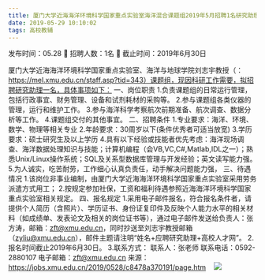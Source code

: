 ```yaml
---
title: 厦门大学近海海洋环境科学国家重点实验室海洋混合课题组2019年5月招聘1名研究助理启事
date: 2019-05-29 10:10:02
tags: 高校教辅
---
```

发布时间：05.28   🌟   招聘人数：1名   🌈   截止时间：2019年6月30日
<!-- more -->
厦门大学近海海洋环境科学国家重点实验室、海洋与地球学院刘志宇教授（：https://mel.xmu.edu.cn/staff.asp?tid=343）课题组，现因科研工作需要，拟招聘研究助理一名，具体事项如下：
一、岗位职责
1.负责课题组的日常运行管理，包括行政事宜、财务管理、设备和试剂耗材的采购等。
2.参与课题组各类仪器的管理，运行和维护工作。
3.参与海洋科学考察航次前期准备、航次调查、数据分析等工作。
4.课题组交付的其他事宜。
二、招聘条件
1.专业要求：海洋、环境、数学、物理等相关专业
2.年龄要求：30周岁以下(条件优秀者可适当放宽)
3.学历要求：硕士研究生及以上学历
4.具有以下经验或技能者优先考虑：海洋现场调查、海洋数据处理知识与技能；计算机编程（会VB,VC,C#,Matlab,IDL之一）；熟悉Unix/Linux操作系统；SQL及关系型数据库管理与开发经验；英文读写能力强。
5.为人诚实，吃苦耐劳，工作细心认真负责任，动手解决问题能力强，
三、待遇情况
1.该岗位非事业编制，由厦门大学近海海洋环境科学国家重点实验室采用劳务派遣方式用工；
2.按规定参加社保，工资和福利待遇参照近海海洋环境科学国家重点实验室相关规定。
四、报名规定
1.采用电子邮件报名，符合报名条件者，请提供个人简历（含照片）、学历证书、身份证复印件及反映个人能力水平的相关材料（如成绩单、发表论文及相关的岗位证书等），通过电子邮件发送给负责人：张方涛，邮箱：zft@xmu.edu.cn，同时抄送至刘志宇教授邮箱（zyliu@xmu.edu.cn），邮件主题请注明“姓名+应聘研究助理+高校人才网”。
2.报名时间截止2019年6月30日。
3.联系方式：
联系人：张老师
联系电话：0592-2880107
电子邮箱：zft@xmu.edu.cn
来源：
https://jobs.xmu.edu.cn/2019/0528/c8478a370191/page.htm
 
 ![](https://cdn.weiweiblog.cn/20181015134814.png)